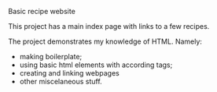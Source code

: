 Basic recipe website

This project has a main index page with links to a few recipes.

The project demonstrates my knowledge of HTML. Namely:
 - making boilerplate;
 - using basic html elements with according tags;
 - creating and linking webpages
 - other miscelaneous stuff.
